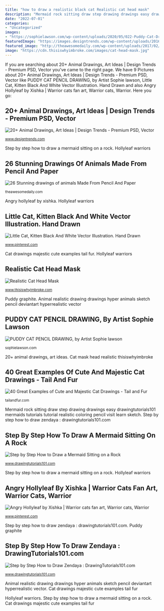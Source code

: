 ```yaml
---
title: "how to draw a realistic black cat Realistic cat head mask"
description: "Mermaid rock sitting draw step drawing drawings easy drawingtutorials101 mermaids tutorials tutorial realistic coloring pencil visit learn sketch"
date: "2022-07-01"
categories:
- "Uncategorized"
images:
- "https://sophielawson.com/wp-content/uploads/2020/05/022-Puddy-Cat-Drawing-by-Transgender-Artist-Sophie-Lawson-1024x805.jpg"
featuredImage: "https://images.designtrends.com/wp-content/uploads/2016/11/12124317/Realistic-Animal-Drawing.jpg"
featured_image: "http://theawesomedaily.com/wp-content/uploads/2017/02/drawings-of-animals-12-1.jpg"
image: "https://cdn.thisiswhyimbroke.com/images/cat-head-mask.jpg"
---
```


If you are searching about 20+ Animal Drawings, Art Ideas | Design Trends - Premium PSD, Vector you've came to the right page. We have 9 Pictures about 20+ Animal Drawings, Art Ideas | Design Trends - Premium PSD, Vector like PUDDY CAT PENCIL DRAWING, by Artist Sophie lawson, Little Cat, Kitten Black And White Vector Illustration. Hand Drawn and also Angry Hollyleaf by Xishka | Warrior cats fan art, Warrior cats, Warrior. Here you go:

## 20+ Animal Drawings, Art Ideas | Design Trends - Premium PSD, Vector

![20+ Animal Drawings, Art Ideas | Design Trends - Premium PSD, Vector](https://images.designtrends.com/wp-content/uploads/2016/11/12124317/Realistic-Animal-Drawing.jpg "Cat drawings majestic cute examples tail fur")

<small>www.designtrends.com</small>

Step by step how to draw a mermaid sitting on a rock. Hollyleaf warriors

## 26 Stunning Drawings Of Animals Made From Pencil And Paper

![26 Stunning drawings of animals Made From Pencil And Paper](http://theawesomedaily.com/wp-content/uploads/2017/02/drawings-of-animals-12-1.jpg "Hollyleaf warriors")

<small>theawesomedaily.com</small>

Angry hollyleaf by xishka. Hollyleaf warriors

## Little Cat, Kitten Black And White Vector Illustration. Hand Drawn

![Little Cat, Kitten Black And White Vector Illustration. Hand Drawn](https://i.pinimg.com/736x/23/02/10/230210e7a4de6a327668fef4e98b932d.jpg "Cat mask head realistic thisiswhyimbroke")

<small>www.pinterest.com</small>

Cat drawings majestic cute examples tail fur. Hollyleaf warriors

## Realistic Cat Head Mask

![Realistic Cat Head Mask](https://cdn.thisiswhyimbroke.com/images/cat-head-mask.jpg "Cat mask head realistic thisiswhyimbroke")

<small>www.thisiswhyimbroke.com</small>

Puddy graphite. Animal realistic drawing drawings hyper animals sketch pencil deviantart hyperrealistic vector

## PUDDY CAT PENCIL DRAWING, By Artist Sophie Lawson

![PUDDY CAT PENCIL DRAWING, by Artist Sophie lawson](https://sophielawson.com/wp-content/uploads/2020/05/022-Puddy-Cat-Drawing-by-Transgender-Artist-Sophie-Lawson-1024x805.jpg "Little cat, kitten black and white vector illustration. hand drawn")

<small>sophielawson.com</small>

20+ animal drawings, art ideas. Cat mask head realistic thisiswhyimbroke

## 40 Great Examples Of Cute And Majestic Cat Drawings - Tail And Fur

![40 Great Examples of Cute and Majestic Cat Drawings - Tail and Fur](http://tailandfur.com/wp-content/uploads/2016/09/40-Great-Examples-of-Cute-and-Majestic-Cat-Drawings-23.jpg "Hollyleaf warriors")

<small>tailandfur.com</small>

Mermaid rock sitting draw step drawing drawings easy drawingtutorials101 mermaids tutorials tutorial realistic coloring pencil visit learn sketch. Step by step how to draw zendaya : drawingtutorials101.com

## Step By Step How To Draw A Mermaid Sitting On A Rock

![Step by Step How to Draw a Mermaid Sitting on a Rock](https://www.drawingtutorials101.com/drawing-tutorials/Legendary-Creatures/Mermaids/sitting-on-a-rock/how-to-draw-Mermaid-Sitting-on-a-Rock-step-11.png "Realistic cat head mask")

<small>www.drawingtutorials101.com</small>

Step by step how to draw a mermaid sitting on a rock. Hollyleaf warriors

## Angry Hollyleaf By Xishka | Warrior Cats Fan Art, Warrior Cats, Warrior

![Angry Hollyleaf by Xishka | Warrior cats fan art, Warrior cats, Warrior](https://i.pinimg.com/736x/8f/a7/03/8fa7036e00cdebc8b9a371066afb377f.jpg "Cat drawings majestic cute examples tail fur")

<small>www.pinterest.com</small>

Step by step how to draw zendaya : drawingtutorials101.com. Puddy graphite

## Step By Step How To Draw Zendaya : DrawingTutorials101.com

![Step by Step How to Draw Zendaya : DrawingTutorials101.com](https://www.drawingtutorials101.com/drawing-tutorials/People/Celebrities/zendaya/how-to-draw-Zendaya-step-8.png "Puddy cat pencil drawing, by artist sophie lawson")

<small>www.drawingtutorials101.com</small>

Animal realistic drawing drawings hyper animals sketch pencil deviantart hyperrealistic vector. Cat drawings majestic cute examples tail fur

Hollyleaf warriors. Step by step how to draw a mermaid sitting on a rock. Cat drawings majestic cute examples tail fur
